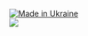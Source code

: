 [![Made in Ukraine](https://img.shields.io/badge/made_in-ukraine-ffd700.svg?labelColor=0057b7)](https://stand-with-ukraine.pp.ua)  
![](https://www.codewars.com/users/egor7orlov/badges/large)
